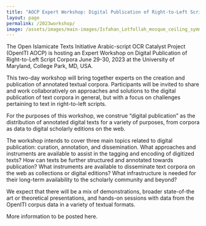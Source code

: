 ```yaml
---
title: "AOCP Expert Workshop: Digital Publication of Right-to-Left Script Corpora"
layout: page
permalink: /2023workshop/
image: /assets/images/main-images/Isfahan_Lotfollah_mosque_ceiling_symmetric_narrow_border.png
---
```


The Open Islamicate Texts Initiative Arabic-script OCR Catalyst Project (OpenITI AOCP) is hosting an Expert Workshop on Digital Publication of Right-to-Left Script Corpora June 29-30, 2023 at the University of Maryland, College Park, MD, USA.

This two-day workshop will bring together experts on the creation and publication of annotated textual corpora. Participants will be invited to share and work collaboratively on approaches and solutions to the digital publication of text corpora in general, but with a focus on challenges pertaining to text in right-to-left scripts.

For the purposes of this workshop, we construe “digital publication” as the distribution of annotated digital texts for a variety of purposes, from corpora as data to digital scholarly editions on the web. 

The workshop intends to cover three main topics related to digital publication: curation, annotation, and dissemination. What approaches and instruments are available to assist in the tagging and encoding of digitized texts? How can texts be further structured and annotated towards publication? What instruments are available to disseminate text corpora on the web as collections or digital editions? What infrastructure is needed for their long-term availability to the scholarly community and beyond?

We expect that there will be a mix of demonstrations, broader state-of-the art or theoretical presentations, and hands-on sessions with data from the OpenITI corpus data in a variety of textual formats.

More information to be posted here.

